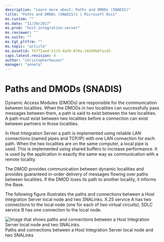 ```yaml
---
description: "Learn more about: Paths and DMODs (SNADIS)"
title: "Paths and DMODs (SNADIS)1 | Microsoft Docs"
ms.custom: ""
ms.date: "11/30/2017"
ms.prod: "host-integration-server"
ms.reviewer: ""
ms.suite: ""
ms.tgt_pltfrm: ""
ms.topic: "article"
ms.assetid: f4772aed-51c5-4a59-870a-14269b6facd3
caps.latest.revision: 4
author: "christopherhouser"
manager: "anneta"
---
```

# Paths and DMODs (SNADIS)
Dynamic Access Modules (DMODs) are responsible for the communication between localities. When the DMODs in two localities can successfully pass messages between them, a path is said to exist between the two localities. A path must exist between two localities before a connection can exist between partners in those localities.  
  
 In Host Integration Server a path is implemented using reliable LAN connections (named pipes and TCP/IP) with one LAN connection for each path. When the two localities are on the same computer, a local pipe is used. This is implemented using shared buffers to increase performance. It is used by the application in exactly the same way as communication with a remote locality.  
  
 The DMOD provides communication between dynamic localities and provides guaranteed in-order delivery of messages flowing over paths between localities. If the DMOD loses its path to another locality, it informs the Base.  
  
 The following figure illustrates the paths and connections between a Host Integration Server local node and two SNALinks. X.25 service A has two connections to the local node (one for each of two virtual circuits); SDLC service B has one connection to the local node.  
  
 ![Image that shows paths and connections between a Host Integration Server local node and two SNALinks.](../core/media/his-32701c.gif "his_32701c")  
Paths and connections between a Host Integration Server local node and two SNALinks
